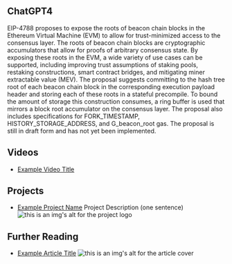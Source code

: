 ## ChatGPT4

EIP-4788 proposes to expose the roots of beacon chain blocks in the Ethereum Virtual Machine (EVM) to allow for trust-minimized access to the consensus layer. The roots of beacon chain blocks are cryptographic accumulators that allow for proofs of arbitrary consensus state. By exposing these roots in the EVM, a wide variety of use cases can be supported, including improving trust assumptions of staking pools, restaking constructions, smart contract bridges, and mitigating miner extractable value (MEV). The proposal suggests committing to the hash tree root of each beacon chain block in the corresponding execution payload header and storing each of these roots in a stateful precompile. To bound the amount of storage this construction consumes, a ring buffer is used that mirrors a block root accumulator on the consensus layer. The proposal also includes specifications for FORK_TIMESTAMP, HISTORY_STORAGE_ADDRESS, and G_beacon_root gas. The proposal is still in draft form and has not yet been implemented.

## Videos

- [Example Video Title](https://www.youtube.com/watch?v=TDGq4aeevgY)

## Projects

- [Example Project Name](https://xxxx.xxx/xxxxx) Project Description (one sentence) ![this is an img's alt for the project logo](https://xxxx.xxx/project-logo.xxx)

## Further Reading

- [Example Article Title](https://xxxx.xxx/xxxxx) ![this is an img's alt for the article cover](https://xxxx.xxx/article-cover.xxx)
